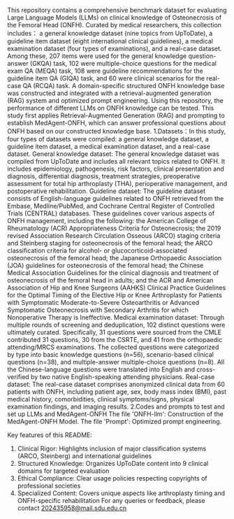This repository contains a comprehensive benchmark dataset for evaluating Large Language Models (LLMs) on clinical knowledge of Osteonecrosis of the Femoral Head (ONFH). Curated by medical researchers, this collection includes： a general knowledge dataset (nine topics from UpToDate), a guideline item dataset (eight international clinical guidelines), a medical examination dataset (four types of examinations), and a real-case dataset. Among these, 207 items were used for the general knowledge question-answer (GKQA) task, 102 were multiple-choice questions for the medical exam QA (MEQA) task, 108 were guideline recommendations for the guideline item QA (GIQA) task, and 60 were clinical scenarios for the real-case QA (RCQA) task. A domain-specific structured ONFH knowledge base was constructed and integrated with a retrieval-augmented generation (RAG) system and optimized prompt engineering.
Using this repository, the performance of different LLMs on ONFH knowledge can be tested. This study first applies Retrieval-Augmented Generation (RAG) and prompting to establish MedAgent-ONFH, which can answer professional questions about ONFH based on our constructed knowledge base.
1.Datasets：In this study, four types of datasets were compiled: a general knowledge dataset, a guideline item dataset, a medical examination dataset, and a real-case dataset.
General knowledge dataset: The general knowledge dataset was compiled from UpToDate and includes all relevant topics related to ONFH. It includes epidemiology, pathogenesis, risk factors, clinical presentation and diagnosis, differential diagnosis, treatment strategies, preoperative assessment for total hip arthroplasty (THA), perioperative management, and postoperative rehabilitation.
Guideline dataset: The guideline dataset consists of English-language guidelines related to ONFH retrieved from the Embase, Medline/PubMed, and Cochrane Central Register of Controlled Trials (CENTRAL) databases. These guidelines cover various aspects of ONFH management, including the following: the American College of Rheumatology (ACR) Appropriateness Criteria for Osteonecrosis; the 2019 revised Association Research Circulation Osseous (ARCO) staging criteria and Steinberg staging for osteonecrosis of the femoral head; the ARCO classification criteria for alcohol- or glucocorticoid-associated osteonecrosis of the femoral head; the Japanese Orthopaedic Association (JOA) guidelines for osteonecrosis of the femoral head; the Chinese Medical Association Guidelines for the clinical diagnosis and treatment of osteonecrosis of the femoral head in adults; and the ACR and American Association of Hip and Knee Surgeons (AAHKS) Clinical Practice Guidelines for the Optimal Timing of the Elective Hip or Knee Arthroplasty for Patients with Symptomatic Moderate-to-Severe Osteoarthritis or Advanced Symptomatic Osteonecrosis with Secondary Arthritis for which Nonoperative Therapy is Ineffective.
Medical examination dataset: Through multiple rounds of screening and deduplication, 102 distinct questions were ultimately curated. Specifically, 31 questions were sourced from the CMLE contributed 31 questions, 30 from the CSRTE, and 41 from the orthopaedic attending/MRCS examinations. The collected questions were categorized by type into basic knowledge questions (n=56), scenario-based clinical questions (n=38), and multiple-answer multiple-choice questions (n=8). All the Chinese-language questions were translated into English and cross-verified by two native English-speaking attending physicians.
Real-case dataset: The real-case dataset comprises anonymized clinical data from 60 patients with ONFH, including patient age, sex, body mass index (BMI), past medical history, comorbidities, clinical symptoms/signs, physical examination findings, and imaging results.
2.Codes and prompts to test and set up LLMs and MedAgent-ONFH
The file 'ONFH-llm': Construction of the MedAgent-ONFH Model.
The file 'Prompt': Optimized prompt engineering.

Key features of this README:

1. Clinical Rigor: Highlights inclusion of major classification systems (ARCO, Steinberg) and international guidelines
2. Structured Knowledge: Organizes UpToDate content into 9 clinical domains for targeted evaluation
3. Ethical Compliance: Clear usage policies respecting copyrights of professional societies
4. Specialized Content: Covers unique aspects like arthroplasty timing and ONFH-specific rehabilitation
For any queries or feedback, please contact 202435958@mail.sdu.edu.cn
